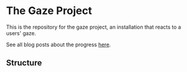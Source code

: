 # The Gaze Project

This is the repository for the gaze project, an installation that reacts
to a users' gaze.

See all blog posts about the progress [here](https://oveddan.github.io/blog/tags/gaze/).

## Structure
